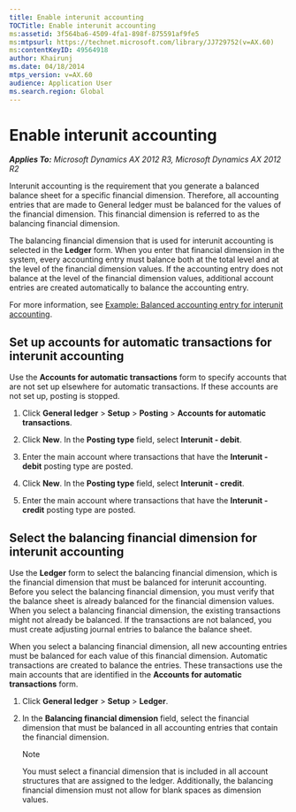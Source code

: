 ```yaml
---
title: Enable interunit accounting
TOCTitle: Enable interunit accounting
ms:assetid: 3f564ba6-4509-4fa1-898f-875591af9fe5
ms:mtpsurl: https://technet.microsoft.com/library/JJ729752(v=AX.60)
ms:contentKeyID: 49564918
author: Khairunj
ms.date: 04/18/2014
mtps_version: v=AX.60
audience: Application User
ms.search.region: Global
---
```


# Enable interunit accounting 


_**Applies To:** Microsoft Dynamics AX 2012 R3, Microsoft Dynamics AX 2012 R2_

Interunit accounting is the requirement that you generate a balanced balance sheet for a specific financial dimension. Therefore, all accounting entries that are made to General ledger must be balanced for the values of the financial dimension. This financial dimension is referred to as the balancing financial dimension.

The balancing financial dimension that is used for interunit accounting is selected in the **Ledger** form. When you enter that financial dimension in the system, every accounting entry must balance both at the total level and at the level of the financial dimension values. If the accounting entry does not balance at the level of the financial dimension values, additional account entries are created automatically to balance the accounting entry.

For more information, see [Example: Balanced accounting entry for interunit accounting](example-balanced-accounting-entry-for-interunit-accounting.md).

## Set up accounts for automatic transactions for interunit accounting

Use the **Accounts for automatic transactions** form to specify accounts that are not set up elsewhere for automatic transactions. If these accounts are not set up, posting is stopped.

1.  Click **General ledger** \> **Setup** \> **Posting** \> **Accounts for automatic transactions**.

2.  Click **New**. In the **Posting type** field, select **Interunit - debit**.

3.  Enter the main account where transactions that have the **Interunit - debit** posting type are posted.

4.  Click **New**. In the **Posting type** field, select **Interunit - credit**.

5.  Enter the main account where transactions that have the **Interunit - credit** posting type are posted.

## Select the balancing financial dimension for interunit accounting

Use the **Ledger** form to select the balancing financial dimension, which is the financial dimension that must be balanced for interunit accounting. Before you select the balancing financial dimension, you must verify that the balance sheet is already balanced for the financial dimension values. When you select a balancing financial dimension, the existing transactions might not already be balanced. If the transactions are not balanced, you must create adjusting journal entries to balance the balance sheet.

When you select a balancing financial dimension, all new accounting entries must be balanced for each value of this financial dimension. Automatic transactions are created to balance the entries. These transactions use the main accounts that are identified in the **Accounts for automatic transactions** form.

1.  Click **General ledger** \> **Setup** \> **Ledger**.

2.  In the **Balancing financial dimension** field, select the financial dimension that must be balanced in all accounting entries that contain the financial dimension.
    

    > [!NOTE]
    > <P>You must select a financial dimension that is included in all account structures that are assigned to the ledger. Additionally, the balancing financial dimension must not allow for blank spaces as dimension values.</P>


  



